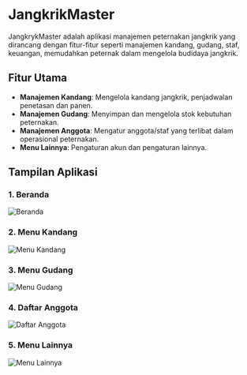 # JangkrikMaster

JangkrykMaster adalah aplikasi manajemen peternakan jangkrik yang dirancang dengan fitur-fitur seperti manajemen kandang, gudang, staf, keuangan, memudahkan peternak dalam mengelola budidaya jangkrik.

## Fitur Utama

- **Manajemen Kandang**: Mengelola kandang jangkrik, penjadwalan penetasan dan panen.
- **Manajemen Gudang**: Menyimpan dan mengelola stok kebutuhan peternakan.
- **Manajemen Anggota**: Mengatur anggota/staf yang terlibat dalam operasional peternakan.
- **Menu Lainnya**: Pengaturan akun dan pengaturan lainnya.

## Tampilan Aplikasi

### 1. Beranda
![Beranda](screenshot/Beranda.jpg)

### 2. Menu Kandang
![Menu Kandang](screenshot/Menu%20Kandang.jpg)

### 3. Menu Gudang
![Menu Gudang](screenshot/Menu%20Gudang.jpg)

### 4. Daftar Anggota
![Daftar Anggota](screenshot/Daftar%20Anggota.jpg)

### 5. Menu Lainnya
![Menu Lainnya](screenshot/Menu%20Lainnya.jpg)